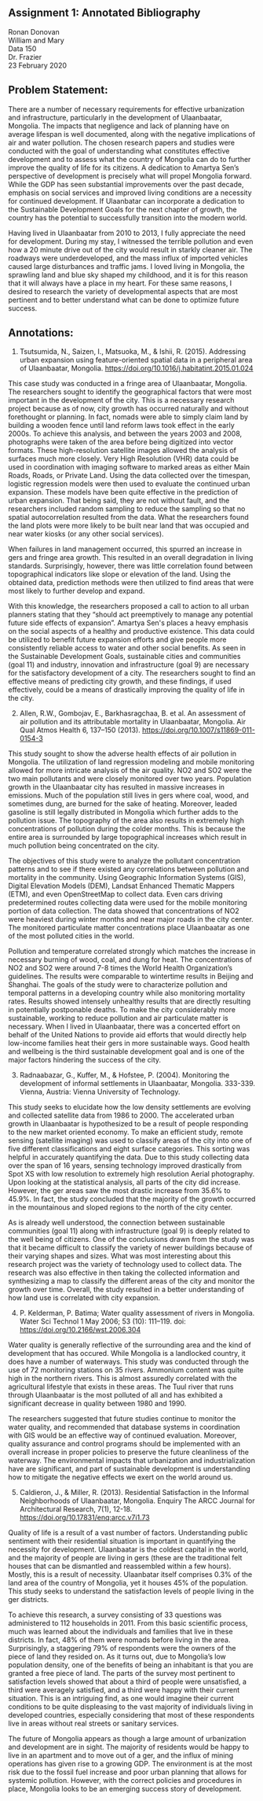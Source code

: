## Assignment 1: Annotated Bibliography

Ronan Donovan <br />
William and Mary <br />
Data 150 <br />
Dr. Frazier <br />
23 February 2020

## Problem Statement:
There are a number of necessary requirements for effective urbanization and infrastructure, particularly in the development of Ulaanbaatar, Mongolia. The impacts that negligence and lack of planning have on average lifespan is well documented, along with the negative implications of air and water pollution. The chosen research papers and studies were conducted with the goal of understanding what constitutes effective development and to assess what the country of Mongolia can do to further improve the quality of life for its citizens. A dedication to Amartya Sen’s perspective of development is precisely what will propel Mongolia forward. While the GDP has seen substantial improvements over the past decade, emphasis on social services and improved living conditions are a necessity for continued development. If Ulaanbatar can incorporate a dedication to the Sustainable Development Goals for the next chapter of growth, the country has the potential to successfully transition into the modern world. 

Having lived in Ulaanbaatar from 2010 to 2013, I fully appreciate the need for development. During my stay, I witnessed the terrible pollution and even how a 20 minute drive out of the city would result in starkly cleaner air. The roadways were underdeveloped, and the mass influx of imported vehicles caused large disturbances and traffic jams. I loved living in Mongolia, the sprawling land and blue sky shaped my childhood, and it is for this reason that it will always have a place in my heart. For these same reasons, I desired to research the variety of developmental aspects that are most pertinent and to better understand what can be done to optimize future success. 

## Annotations:

1. Tsutsumida, N., Saizen, I., Matsuoka, M., &amp; Ishii, R. (2015). Addressing urban expansion using feature-oriented spatial data in a peripheral area of Ulaanbaatar, Mongolia. https://doi.org/10.1016/j.habitatint.2015.01.024

This case study was conducted in a fringe area of Ulaanbaatar, Mongolia. The researchers sought to identify the geographical factors that were most important in the development of the city. This is a necessary research project because as of now, city growth has occurred naturally and without forethought or planning. In fact, nomads were able to simply claim land by building a wooden fence until land reform laws took effect in the early 2000s. To achieve this analysis, and between the years 2003 and 2008, photographs were taken of the area before being digitized into vector formats. These high-resolution satellite images allowed the analysis of surfaces much more closely. Very High Resolution (VHR) data could be used in coordination with imaging software to marked areas as either Main Roads, Roads, or Private Land. Using the data collected over the timespan, logistic regression models were then used to evaluate the continued urban expansion. These models have been quite effective in the prediction of urban expansion. That being said, they are not without fault, and the researchers included random sampling to reduce the sampling so that no spatial autocorrelation resulted from the data.  What the researchers found the land plots were more likely to be built near land that was occupied and near water kiosks (or any other social services). 

When failures in land management occurred, this spurred an increase in gers and fringe area growth. This resulted in an overall degradation in living standards.  Surprisingly, however, there was little correlation found between topographical indicators like slope or elevation of the land. Using the obtained data, prediction methods were then utilized to find areas that were most likely to further develop and expand. 

With this knowledge, the researchers proposed a call to action to all urban planners stating that they “should act preemptively to manage any potential future side effects of expansion”. Amartya Sen's places a heavy emphasis on the social aspects of a healthy and productive existence. This data could be utilized to benefit future expansion efforts and give people more consistently reliable access to water and other social benefits. As seen in the Sustainable Development Goals, sustainable cities and communities (goal 11) and industry, innovation and infrastructure (goal 9) are necessary for the satisfactory development of a city. The researchers sought to find an effective means of predicting city growth, and these findings, if used effectively, could be a means of drastically improving the quality of life in the city. 


2. Allen, R.W., Gombojav, E., Barkhasragchaa, B. et al. An assessment of air pollution and its attributable mortality in Ulaanbaatar, Mongolia. Air Qual Atmos Health 6, 137–150 (2013). https://doi.org/10.1007/s11869-011-0154-3

This study sought to show the adverse health effects of air pollution in Mongolia. The utilization of land regression modeling and mobile monitoring allowed for more intricate analysis of the air quality. NO2 and SO2 were the two main pollutants and were closely monitored over two years. Population growth in the Ulaanbaatar city has resulted in massive increases in emissions. Much of the population still lives in gers where coal, wood, and sometimes dung, are burned for the sake of heating. Moreover, leaded gasoline is still legally distributed in Mongolia which further adds to the pollution issue. The topography of the area also results in extremely high concentrations of pollution during the colder months. This is because the entire area is surrounded by large topographical increases which result in much pollution being concentrated on the city. 

The objectives of this study were to analyze the pollutant concentration patterns and to see if there existed any correlations between pollution and mortality in the community. Using Geographic Information Systems (GIS), Digital Elevation Models (DEM), Landsat Enhanced Thematic Mappers (ETM), and even OpenStreetMap to collect data. Even cars driving predetermined routes collecting data were used for the mobile monitoring portion of data collection. The data showed that concentrations of NO2 were heaviest during winter months and near major roads in the city center. The monitored particulate matter concentrations place Ulaanbaatar as one of the most polluted cities in the world. 

Pollution and temperature correlated strongly which matches the increase in necessary burning of wood, coal, and dung for heat. The concentrations of NO2 and SO2 were around 7-8 times the World Health Organization’s guidelines. The results were comparable to wintertime results in Beijing and Shanghai. The goals of the study were to characterize pollution and temporal patterns in a developing country while also monitoring mortality rates. Results showed intensely unhealthy results that are directly resulting in potentially postponable deaths. To make the city considerably more sustainable, working to reduce pollution and air particulate matter is necessary. When I lived in Ulaanbaatar, there was a concerted effort on behalf of the United Nations to provide aid efforts that would directly help low-income families heat their gers in more sustainable ways. Good health and wellbeing is the third sustainable development goal and is one of the major factors hindering the success of the city. 

 
3. Radnaabazar, G., Kuffer, M., & Hofstee, P. (2004). Monitoring the development of informal settlements in Ulaanbaatar, Mongolia. 333-339. Vienna, Austria: Vienna University of Technology. 

This study seeks to elucidate how the low density settlements are evolving and collected satellite data from 1986 to 2000. The accelerated urban growth in Ulaanbaatar is hypothesized to be a result of people responding to the new market oriented economy. To make an efficient study, remote sensing (satellite imaging) was used to classify areas of the city into one of five different classifications and eight surface categories. This sorting was helpful in accurately quantifying the data. Due to this study collecting data over the span of 16 years, sensing technology improved drastically from Spot XS with low resolution to extremely high resolution Aerial photography. Upon looking at the statistical analysis, all parts of the city did increase. However, the ger areas saw the most drastic increase from 35.6% to 45.9%. In fact, the study concluded that the majority of the growth occurred in the mountainous and sloped regions to the north of the city center. 

As is already well understood, the connection between sustainable communities (goal 11) along with infrastructure (goal 9) is deeply related to the well being of citizens. One of the conclusions drawn from the study was that it became difficult to classify the variety of newer buildings because of their varying shapes and sizes. What was most interesting about this research project was the variety of technology used to collect data. The research was also effective in then taking the collected information and synthesizing a map to classify the different areas of the city and monitor the growth over time. Overall, the study resulted in a better understanding of how land use is correlated with city expansion. 


4. P. Kelderman, P. Batima; Water quality assessment of rivers in Mongolia. Water Sci Technol 1 May 2006; 53 (10): 111–119. doi: https://doi.org/10.2166/wst.2006.304

Water quality is generally reflective of the surrounding area and the kind of development that has occured. While Mongolia is a landlocked country, it does have a number of waterways. This study was conducted through the use of 72 monitoring stations on 35 rivers. Ammonium content was quite high in the northern rivers. This is almost assuredly correlated with the agricultural lifestyle that exists in these areas. The Tuul river that runs through Ulaanbaatar is the most polluted of all and has exhibited a significant decrease in quality between 1980 and 1990. 

The researchers suggested that future studies continue to monitor the water quality, and recommended that database systems in coordination with GIS would be an effective way of continued evaluation. Moreover, quality assurance and control programs should be implemented with an overall increase in proper policies to preserve the future cleanliness of the waterway. The environmental impacts that urbanization and industrialization have are significant, and part of sustainable development is understanding how to mitigate the negative effects we exert on the world around us. 


5. Caldieron, J., & Miller, R. (2013). Residential Satisfaction in the Informal Neighborhoods of Ulaanbaatar, Mongolia. Enquiry The ARCC Journal for Architectural Research, 7(1), 12-18. https://doi.org/10.17831/enq:arcc.v7i1.73

Quality of life is a result of a vast number of factors. Understanding public sentiment with their residential situation is important in quantifying the necessity for development. Ulaanbaatar is the coldest capital in the world, and the majority of people are living in gers (these are the traditional felt houses that can be dismantled and reassembled within a few hours). Mostly, this is a result of necessity. Ulaanbatar itself comprises 0.3% of the land area of the country of Mongolia, yet it houses 45% of the population. This study seeks to understand the satisfaction levels of people living in the ger districts. 

To achieve this research, a survey consisting of 33 questions was administered to 112 households in 2011. From this basic scientific process, much was learned about the individuals and families that live in these districts. In fact, 48% of them were nomads before living in the area. Surprisingly, a staggering 79% of respondents were the owners of the piece of land they resided on. As it turns out, due to Mongolia’s low population density, one of the benefits of being an inhabitant is that you are granted a free piece of land. The parts of the survey most pertinent to satisfaction levels showed that about a third of people were unsatisfied, a third were averagely satisfied, and a third were happy with their current situation. This is an intriguing find, as one would imagine their current conditions to be quite displeasing to the vast majority of individuals living in developed countries, especially considering that most of these respondents live in areas without real streets or sanitary services. 

The future of Mongolia appears as though a large amount of urbanization and development are in sight. The majority of residents would be happy to live in an apartment and to move out of a ger, and the influx of mining operations has given rise to a growing GDP. The environment is at the most risk due to the fossil fuel increase and poor urban planning that allows for systemic pollution. However, with the correct policies and procedures in place, Mongolia looks to be an emerging success story of development. 

